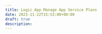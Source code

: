 ```yaml
---
title: Logic App Manage App Service Plans
date: 2023-11-22T15:53:00+00:00
draft: true
description: 
---
```



